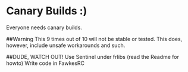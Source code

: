 # Canary Builds :)
Everyone needs canary builds.

##Warning
This 9 times out of 10 will not be stable or tested. This does, however, include unsafe workarounds and such.

##DUDE, WATCH OUT!
Use Sentinel under frlibs (read the Readme for howto)
Write code in FawkesRC